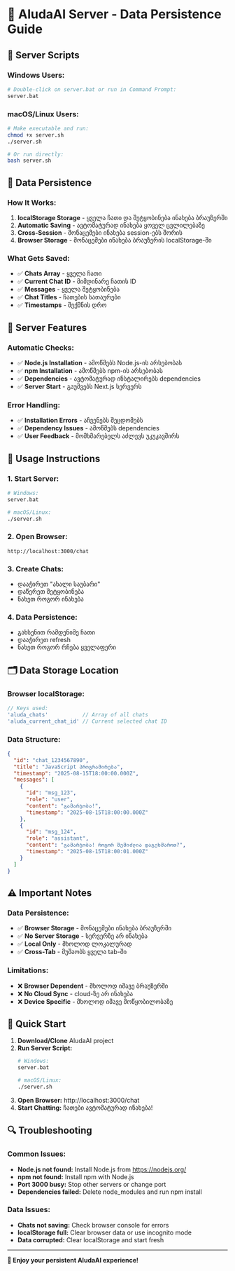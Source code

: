 # 🚀 AludaAI Server - Data Persistence Guide

## **📁 Server Scripts**

### **Windows Users:**
```bash
# Double-click on server.bat or run in Command Prompt:
server.bat
```

### **macOS/Linux Users:**
```bash
# Make executable and run:
chmod +x server.sh
./server.sh

# Or run directly:
bash server.sh
```

## **💾 Data Persistence**

### **How It Works:**
1. **localStorage Storage** - ყველა ჩათი და შეტყობინება ინახება ბრაუზერში
2. **Automatic Saving** - ავტომატურად ინახება ყოველ ცვლილებაზე
3. **Cross-Session** - მონაცემები ინახება session-ებს შორის
4. **Browser Storage** - მონაცემები ინახება ბრაუზერის localStorage-ში

### **What Gets Saved:**
- ✅ **Chats Array** - ყველა ჩათი
- ✅ **Current Chat ID** - მიმდინარე ჩათის ID
- ✅ **Messages** - ყველა შეტყობინება
- ✅ **Chat Titles** - ჩათების სათაურები
- ✅ **Timestamps** - შექმნის დრო

## **🔧 Server Features**

### **Automatic Checks:**
- ✅ **Node.js Installation** - ამოწმებს Node.js-ის არსებობას
- ✅ **npm Installation** - ამოწმებს npm-ის არსებობას
- ✅ **Dependencies** - ავტომატურად ინსტალირებს dependencies
- ✅ **Server Start** - გაუშვებს Next.js სერვერს

### **Error Handling:**
- ✅ **Installation Errors** - აჩვენებს შეცდომებს
- ✅ **Dependency Issues** - ამოწმებს dependencies
- ✅ **User Feedback** - მომხმარებელს აძლევს უკუკავშირს

## **📱 Usage Instructions**

### **1. Start Server:**
```bash
# Windows:
server.bat

# macOS/Linux:
./server.sh
```

### **2. Open Browser:**
```
http://localhost:3000/chat
```

### **3. Create Chats:**
- დააჭირეთ "ახალი საუბარი"
- დაწერეთ შეტყობინება
- ნახეთ როგორ ინახება

### **4. Data Persistence:**
- გახსენით რამდენიმე ჩათი
- დააჭირეთ refresh
- ნახეთ როგორ რჩება ყველაფერი

## **🗂️ Data Storage Location**

### **Browser localStorage:**
```javascript
// Keys used:
'aluda_chats'           // Array of all chats
'aluda_current_chat_id' // Current selected chat ID
```

### **Data Structure:**
```json
{
  "id": "chat_1234567890",
  "title": "JavaScript პროგრამირება",
  "timestamp": "2025-08-15T18:00:00.000Z",
  "messages": [
    {
      "id": "msg_123",
      "role": "user",
      "content": "გამარჯობა!",
      "timestamp": "2025-08-15T18:00:00.000Z"
    },
    {
      "id": "msg_124",
      "role": "assistant",
      "content": "გამარჯობა! როგორ შემიძლია დაგეხმაროთ?",
      "timestamp": "2025-08-15T18:00:01.000Z"
    }
  ]
}
```

## **⚠️ Important Notes**

### **Data Persistence:**
- ✅ **Browser Storage** - მონაცემები ინახება ბრაუზერში
- ✅ **No Server Storage** - სერვერზე არ ინახება
- ✅ **Local Only** - მხოლოდ ლოკალურად
- ✅ **Cross-Tab** - მუშაობს ყველა tab-ში

### **Limitations:**
- ❌ **Browser Dependent** - მხოლოდ იმავე ბრაუზერში
- ❌ **No Cloud Sync** - cloud-ზე არ ინახება
- ❌ **Device Specific** - მხოლოდ იმავე მოწყობილობაზე

## **🚀 Quick Start**

1. **Download/Clone** AludaAI project
2. **Run Server Script:**
   ```bash
   # Windows:
   server.bat
   
   # macOS/Linux:
   ./server.sh
   ```
3. **Open Browser:** http://localhost:3000/chat
4. **Start Chatting:** ჩათები ავტომატურად ინახება!

## **🔍 Troubleshooting**

### **Common Issues:**
- **Node.js not found:** Install Node.js from https://nodejs.org/
- **npm not found:** Install npm with Node.js
- **Port 3000 busy:** Stop other servers or change port
- **Dependencies failed:** Delete node_modules and run npm install

### **Data Issues:**
- **Chats not saving:** Check browser console for errors
- **localStorage full:** Clear browser data or use incognito mode
- **Data corrupted:** Clear localStorage and start fresh

---

**🎉 Enjoy your persistent AludaAI experience!**

